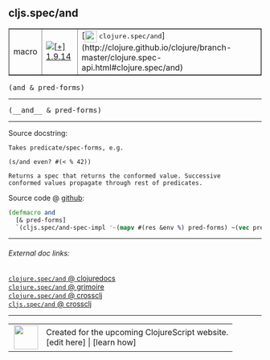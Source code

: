 ## cljs.spec/and



 <table border="1">
<tr>
<td>macro</td>
<td><a href="https://github.com/cljsinfo/cljs-api-docs/tree/1.9.14"><img valign="middle" alt="[+] 1.9.14" title="Added in 1.9.14" src="https://img.shields.io/badge/+-1.9.14-lightgrey.svg"></a> </td>
<td>
[<img height="24px" valign="middle" src="http://i.imgur.com/1GjPKvB.png"> <samp>clojure.spec/and</samp>](http://clojure.github.io/clojure/branch-master/clojure.spec-api.html#clojure.spec/and)
</td>
</tr>
</table>

<samp>(and & pred-forms)</samp><br>

---

 <samp>
(__and__ & pred-forms)<br>
</samp>

---





Source docstring:

```
Takes predicate/spec-forms, e.g.

(s/and even? #(< % 42))

Returns a spec that returns the conformed value. Successive
conformed values propagate through rest of predicates.
```


Source code @ [github]():

```clj
(defmacro and
  [& pred-forms]
  `(cljs.spec/and-spec-impl '~(mapv #(res &env %) pred-forms) ~(vec pred-forms) nil))
```

<!--
Repo - tag - source tree - lines:

 <pre>

</pre>

-->

---



###### External doc links:

[`clojure.spec/and` @ clojuredocs](http://clojuredocs.org/clojure.spec/and)<br>
[`clojure.spec/and` @ grimoire](http://conj.io/store/v1/org.clojure/clojure/1.7.0-beta3/clj/clojure.spec/and/)<br>
[`clojure.spec/and` @ crossclj](http://crossclj.info/fun/clojure.spec/and.html)<br>
[`cljs.spec/and` @ crossclj](http://crossclj.info/fun/cljs.spec/and.html)<br>

---

 <table>
<tr><td>
<img valign="middle" align="right" width="48px" src="http://i.imgur.com/Hi20huC.png">
</td><td>
Created for the upcoming ClojureScript website.<br>
[edit here] | [learn how]
</td></tr></table>

[edit here]:https://github.com/cljsinfo/cljs-api-docs/blob/master/cljsdoc/cljs.spec/and.cljsdoc
[learn how]:https://github.com/cljsinfo/cljs-api-docs/wiki/cljsdoc-files

<!--

This information was too distracting to show to readers, but I'll leave it
commented here since it is helpful to:

- pretty-print the data used to generate this document
- and show how to retrieve that data



The API data for this symbol:

```clj
{:ns "cljs.spec",
 :name "and",
 :signature ["[& pred-forms]"],
 :name-encode "and",
 :history [["+" "1.9.14"]],
 :type "macro",
 :clj-equiv {:full-name "clojure.spec/and",
             :url "http://clojure.github.io/clojure/branch-master/clojure.spec-api.html#clojure.spec/and"},
 :full-name-encode "cljs.spec/and",
 :source {:code "(defmacro and\n  [& pred-forms]\n  `(cljs.spec/and-spec-impl '~(mapv #(res &env %) pred-forms) ~(vec pred-forms) nil))",
          :title "Source code",
          :repo "clojurescript",
          :tag "r1.9.14",
          :filename "src/main/cljs/cljs/spec.cljc",
          :lines [167 175],
          :url "https://github.com/clojure/clojurescript/blob/r1.9.14/src/main/cljs/cljs/spec.cljc#L167-L175"},
 :usage ["(and & pred-forms)"],
 :full-name "cljs.spec/and",
 :docstring "Takes predicate/spec-forms, e.g.\n\n(s/and even? #(< % 42))\n\nReturns a spec that returns the conformed value. Successive\nconformed values propagate through rest of predicates.",
 :cljsdoc-url "https://github.com/cljsinfo/cljs-api-docs/blob/master/cljsdoc/cljs.spec/and.cljsdoc"}

```

Retrieve the API data for this symbol:

```clj
;; from Clojure REPL
(require '[clojure.edn :as edn])
(-> (slurp "https://raw.githubusercontent.com/cljsinfo/cljs-api-docs/catalog/cljs-api.edn")
    (edn/read-string)
    (get-in [:symbols "cljs.spec/and"]))
```

-->
